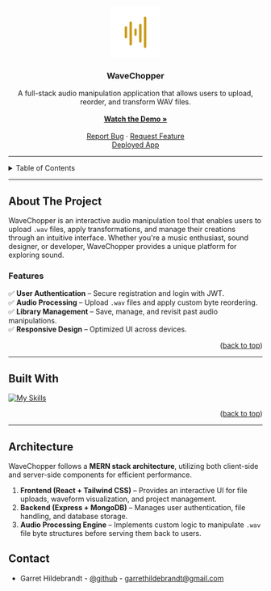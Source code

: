 <a name="readme-top"></a>

<br />
<div align="center">
  <a href="https://github.com/yourusername/wavechopper">
    <img src="./client/public/wave-yellow.svg" alt="WaveChopper Logo" width="100">
  </a>

<h3 align="center">WaveChopper</h3>

  <p align="center">
    A full-stack audio manipulation application that allows users to upload, reorder, and transform WAV files.
    <br />
    <br />
    <a target="_blank" href="https://youtu.be/YhW8FviKwfk"><strong>Watch the Demo »</strong></a>
    <br />
    <br />
    <a href="https://github.com/yourusername/wavechopper/issues">Report Bug</a>
    ·
    <a href="https://github.com/yourusername/wavechopper/issues">Request Feature</a>
        <br />
    <a href="https://wave-chopper-2dc5d4458dd7.herokuapp.com/">Deployed App</a>

  </p>
</div>

---

<!-- TABLE OF CONTENTS -->
<details>
  <summary>Table of Contents</summary>
  <ol>
    <li>
      <a href="#about-the-project">About The Project</a>
      <ul>
        <li><a href="#features">Features</a></li>
        <li><a href="#built-with">Built With</a></li>
      </ul>
    </li>
    <li><a href="#architecture">Architecture</a></li>
    <li><a href="#contact">Contact</a></li>
  </ol>
</details>

---

<!-- ABOUT THE PROJECT -->
## About The Project

WaveChopper is an interactive audio manipulation tool that enables users to upload `.wav` files, apply transformations, and manage their creations through an intuitive interface. Whether you're a music enthusiast, sound designer, or developer, WaveChopper provides a unique platform for exploring sound.

### Features

✅ **User Authentication** – Secure registration and login with JWT.  
✅ **Audio Processing** – Upload `.wav` files and apply custom byte reordering.  
✅ **Library Management** – Save, manage, and revisit past audio manipulations.  
✅ **Responsive Design** – Optimized UI across devices.  

<p align="right">(<a href="#readme-top">back to top</a>)</p>

---

## Built With

[![My Skills](https://skillicons.dev/icons?i=nodejs,express,mongodb,react,typescript,tailwind,aws)](#)

<p align="right">(<a href="#readme-top">back to top</a>)</p>

---

## Architecture

WaveChopper follows a **MERN stack architecture**, utilizing both client-side and server-side components for efficient performance.

1. **Frontend (React + Tailwind CSS)** – Provides an interactive UI for file uploads, waveform visualization, and project management.
2. **Backend (Express + MongoDB)** – Manages user authentication, file handling, and database storage.
3. **Audio Processing Engine** – Implements custom logic to manipulate `.wav` file byte structures before serving them back to users.

<p align="right">

## Contact

- Garret Hildebrandt - [@github](https://github.com/garrethil) - garrethildebrandt@gmail.com

